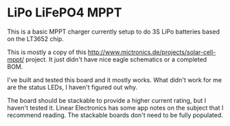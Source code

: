 LiPo LiFePO4 MPPT
=================

This is a basic MPPT charger currently setup to do 3S LiPo batteries based on the LT3652 chip.

This is mostly a copy of this http://www.mictronics.de/projects/solar-cell-mppt/ project. It just didn't have nice eagle schematics or a completed BOM.

I've built and tested this board and it mostly works. What didn't work for me are the status LEDs, I haven't figured out why.

The board should be stackable to provide a higher current rating, but I haven't tested it. Linear Electronics has some app notes on the subject that I recommend reading. The stackable boards don't need to be fully populated.
